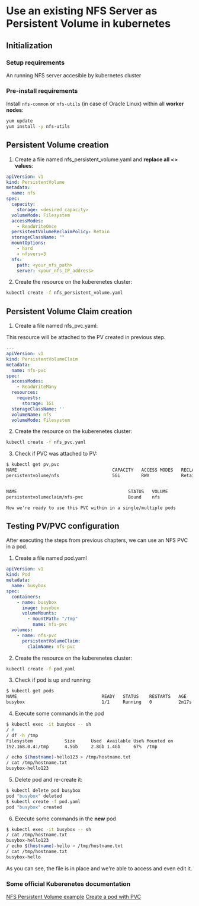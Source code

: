# Use an existing NFS Server as Persistent Volume in kubernetes

## Initialization

### Setup requirements

An running NFS server accesible by kubernetes cluster

### Pre-install requirements

Install `nfs-common` or `nfs-utils` (in case of Oracle Linux) within all **worker nodes**:
```bash
yum update
yum install -y nfs-utils
```

## Persistent Volume creation

1. Create a file named nfs_persistent_volume.yaml and **replace all <> values**:

```yaml
apiVersion: v1
kind: PersistentVolume
metadata:
  name: nfs
spec:
  capacity:
    storage: <desired_capacity>
  volumeMode: Filesystem
  accessModes:
    - ReadWriteOnce
  persistentVolumeReclaimPolicy: Retain
  storageClassName: ""
  mountOptions:
    - hard
    - nfsvers=3
  nfs:
    path: <your_nfs_path>
    server: <your_nfs_IP_address>
```

2. Create the resource on the kuberenetes cluster:

```bash
kubectl create -f nfs_persistent_volume.yaml
```

## Persistent Volume Claim creation

1. Create a file named nfs_pvc.yaml:

This resource will be attached to the PV created in previous step.

```yaml
---
apiVersion: v1
kind: PersistentVolumeClaim
metadata:
  name: nfs-pvc
spec:
  accessModes:
    - ReadWriteMany
  resources:
    requests:
      storage: 1Gi
  storageClassName: ''
  volumeName: nfs
  volumeMode: Filesystem
```

2. Create the resource on the kuberenetes cluster:

```bash
kubectl create -f nfs_pvc.yaml
```

3. Check if PVC was attached to PV:

```bash
$ kubectl get pv,pvc
NAME                                    CAPACITY   ACCESS MODES   RECLAIM POLICY   STATUS   CLAIM            STORAGECLASS   REASON  AGE
persistentvolume/nfs                    5Gi        RWX            Retain           Bound    default/nfs-pvc                         3m


NAME                                          STATUS   VOLUME                 CAPACITY   ACCESS MODES   STORAGECLASS   AGE
persistentvolumeclaim/nfs-pvc                 Bound    nfs                     5Gi       RWX                           2m

```
`Now we're ready to use this PVC within in a single/multiple pods`

## Testing PV/PVC configuration

After executing the steps from previous chapters, we can use an NFS PVC in a pod.

1. Create a file named pod.yaml

```yaml
apiVersion: v1
kind: Pod
metadata:
  name: busybox
spec:
  containers:
    - name: busybox
      image: busybox
      volumeMounts:
        - mountPath: "/tmp"
          name: nfs-pvc
  volumes:
    - name: nfs-pvc
      persistentVolumeClaim:
        claimName: nfs-pvc

```

2. Create the resource on the kuberenetes cluster:

```bash
kubectl create -f pod.yaml
```

3. Check if pod is up and running:

```bash
$ kubectl get pods
NAME                                READY   STATUS    RESTARTS   AGE
busybox                             1/1     Running   0          2m17s
```

4. Execute some commands in the pod

```bash
$ kubectl exec -it busybox -- sh
/ #
/ df -h /tmp
Filesystem            Size      Used  Available Use% Mounted on
192.168.0.4:/tmp      4.5Gb     2.8Gb 1.4Gb     67%  /tmp

/ echo $(hostname)-hello123 > /tmp/hostname.txt
/ cat /tmp/hostname.txt
busybox-hello123
```

5. Delete pod and re-create it:

```bash
$ kubectl delete pod busybox
pod "busybox" deleted
$ kubectl create -f pod.yaml
pod "busybox" created
```

6. Execute some commands in the **new** pod

```bash
$ kubectl exec -it busybox -- sh
/ cat /tmp/hostname.txt
busybox-hello123
/ echo $(hostname)-hello > /tmp/hostname.txt
/ cat /tmp/hostname.txt
busybox-hello
```

As you can see, the file is in place and we're able to access and even edit it.

### Some official Kuberenetes documentation

[NFS Persistent Volume example](https://kubernetes.io/docs/tasks/configure-pod-container/configure-persistent-volume-storage/#create-a-pod)
[Create a pod with PVC](https://kubernetes.io/docs/tasks/configure-pod-container/configure-persistent-volume-storage/#create-a-pod)